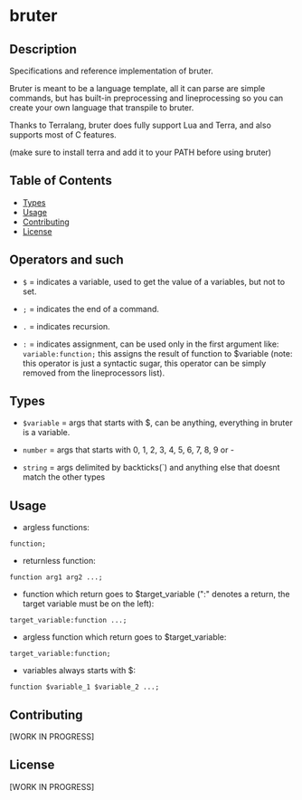 
# bruter

## Description

Specifications and reference implementation of bruter.


Bruter is meant to be a language template, all it can parse are simple commands, but has built-in preprocessing and lineprocessing so you can create your own language that transpile to bruter.


Thanks to Terralang, bruter does fully support Lua and Terra, and also supports most of C features.

(make sure to install terra and add it to your PATH before using bruter)

## Table of Contents

- [Types](#types)
- [Usage](#usage)
- [Contributing](#contributing)
- [License](#license)

## Operators and such


- `$` = indicates a variable, used to get the value of a variables, but not to set.

- `;` = indicates the end of a command.

- `.` = indicates recursion.

- `:` = indicates assignment, can be used only in the first argument like: `variable:function;` this assigns the result of function to $variable (note: this operator is just a syntactic sugar, this operator can be simply removed from the lineprocessors list).

## Types


- `$variable` = args that starts with $, can be anything, everything in bruter is a variable.

- `number` = args that starts with 0, 1, 2, 3, 4, 5, 6, 7, 8, 9 or -

- `string` = args delimited by backticks(`) and anything else that doesnt match the other types

## Usage

- argless functions:

`function;`


- returnless function:

`function arg1 arg2 ...;`


- function which return goes to $target_variable (":" denotes a return, the target variable must be on the left):

`target_variable:function ...;`


- argless function which return goes to $target_variable:

`target_variable:function;`


- variables always starts with $:

`function $variable_1 $variable_2 ...;`


## Contributing

[WORK IN PROGRESS]

## License

[WORK IN PROGRESS]